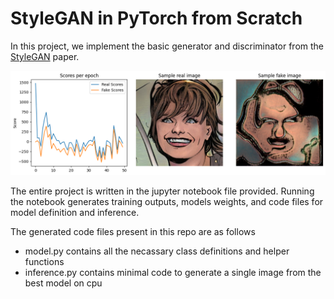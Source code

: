 # StyleGAN in PyTorch from Scratch

In this project, we implement the basic generator and discriminator from the [StyleGAN](https://arxiv.org/abs/1812.04948) paper.

![Training scores, sample real image, and sample fake image](./assets/sample.png)

The entire project is written in the jupyter notebook file provided. Running
the notebook generates training outputs, models weights, and code files for
model definition and inference.

The generated code files present in this repo are as follows

- model.py contains all the necassary class definitions and helper functions
- inference.py contains minimal code to generate a single image from the best model on cpu

